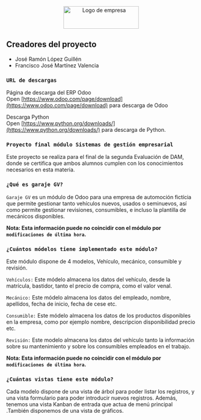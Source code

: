 <center><img src="https://grookea.odoo.com/static/logo_oe_white.png" alt="Logo de empresa" width="200" height="60"></center>

## Creadores del proyecto

<ul>
    <li>José Ramón López Guillén</li>
    <li>Francisco José Martínez Valencia</li>
</ul>

### `URL de descargas`

Página de descarga del ERP Odoo<br>
Open [https://www.odoo.com/page/download](https://www.odoo.com/page/download) para descarga de Odoo

Descarga Python<br>
Open [https://www.python.org/downloads/](https://www.python.org/downloads/) para descarga de Python.



### `Proyecto final módulo Sistemas de gestión empresarial`

Este proyecto se realiza para el final de la segunda Evaluación de DAM, donde se certifica
que ambos alumnos cumplen con los conocimientos necesarios en esta materia.


### `¿Qué es garaje GV?`

`Garaje GV` es un módulo de Odoo para una empresa de automoción fictícia que permite gestionar tanto vehículos nuevos, usados o seminuevos, así como permite gestionar revisiones, consumibles, e incluso la plantilla de mecánicos disponibles.

**Nota: Esta información puede no coincidir con el módulo por `modificaciones de última hora`.**


### `¿Cuántos módelos tiene implementado este módulo?`

Este módulo dispone de 4 modelos, Vehículo, mecánico, consumible y revisión.

`Vehículos:` Este módelo almacena los datos del vehículo, desde la matrícula, bastidor, tanto el precio de compra, como el valor venal.

`Mecánico:` Este módelo almacena los datos del empleado, nombre, apellidos, fecha de inicio, fecha de cese etc.

`Consumible:` Este módelo almacena los datos de los productos disponibles en la empresa, como por ejemplo nombre, descripcion disponibilidad precio etc.

`Revisión:` Este modelo almacena los datos del vehículo tanto la información sobre su mantenimiento y sobre los consumibles empleados en el trabajo.

**Nota: Esta información puede no coincidir con el módulo por `modificaciones de última hora`.**

### `¿Cuántas vistas tiene este módulo?`
Cada modelo dispone de una vista de árbol para poder listar los registros, y una vista formulario para poder introducir nuevos registros. Además, tenemos una vista Kanban de entrada que actua de menú principal .También disponemos de una vista de gráficos.

